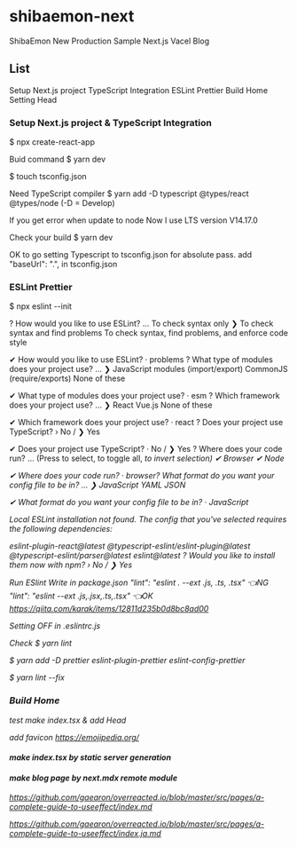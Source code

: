 # shibaemon-next

ShibaEmon New Production Sample
Next.js Vacel Blog

## List
Setup Next.js project
TypeScript Integration
ESLint Prettier
Build Home
Setting Head

### Setup Next.js project & TypeScript Integration
$ npx create-react-app

Buid command
$ yarn dev

$ touch tsconfig.json

Need TypeScript compiler
$ yarn add -D typescript @types/react @types/node
(-D = Develop)

If you get error when update to node 
Now I use LTS version V14.17.0

Check your build
$ yarn dev

OK to go
setting Typescript to tsconfig.json for absolute pass.
add "baseUrl": ".", in tsconfig.json

### ESLint Prettier

$ npx eslint --init


? How would you like to use ESLint? … 
  To check syntax only
❯ To check syntax and find problems
  To check syntax, find problems, and enforce code style

  ✔ How would you like to use ESLint? · problems
? What type of modules does your project use? … 
❯ JavaScript modules (import/export)
  CommonJS (require/exports)  None of these

  ✔ What type of modules does your project use? · esm
? Which framework does your project use? … 
❯ React
  Vue.js
  None of these

  ✔ Which framework does your project use? · react
? Does your project use TypeScript? › No / ❯ Yes

✔ Does your project use TypeScript? · No / ❯ Yes
? Where does your code run? …  (Press <space> to select, <a> to toggle all, <i> to invert selection)
✔ Browser
✔ Node

✔ Where does your code run? · browser? What format do you want your config file to be in? … 
❯ JavaScript
  YAML
  JSON

  ✔ What format do you want your config file to be in? · JavaScript

Local ESLint installation not found.
The config that you've selected requires the following dependencies:

eslint-plugin-react@latest @typescript-eslint/eslint-plugin@latest @typescript-eslint/parser@latest eslint@latest
? Would you like to install them now with npm? › No / ❯ Yes

Run ESlint
Write in package.json
"lint": "eslint . --ext .js, .ts, .tsx" 👈NG
"lint": "eslint --ext .js,.jsx,.ts,.tsx" 👈OK
https://qiita.com/karak/items/12811d235b0d8bc8ad00

Setting OFF in .eslintrc.js

Check $ yarn lint

$ yarn add -D prettier eslint-plugin-prettier eslint-config-prettier

$ yarn lint --fix

### Build Home

test make index.tsx & add Head

add favicon
https://emojipedia.org/

#### make index.tsx by static server generation
#### make blog page by next.mdx remote module

https://github.com/gaearon/overreacted.io/blob/master/src/pages/a-complete-guide-to-useeffect/index.md

https://github.com/gaearon/overreacted.io/blob/master/src/pages/a-complete-guide-to-useeffect/index.ja.md